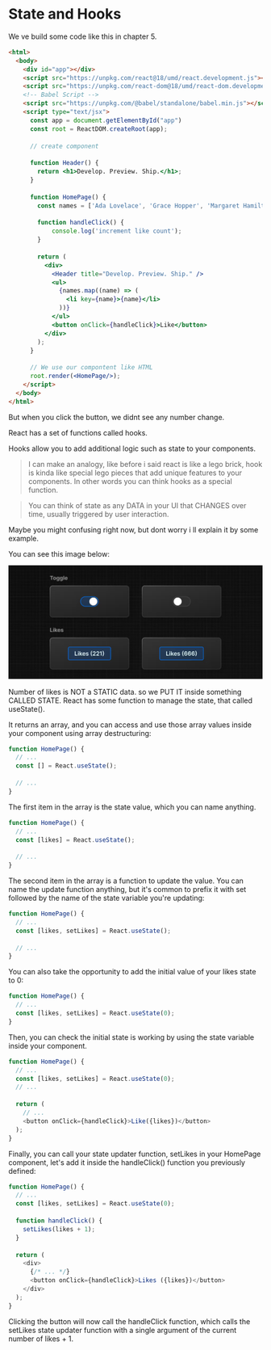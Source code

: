 # State and Hooks

We ve build some code like this in chapter 5.

```html
<html>
  <body>
    <div id="app"></div>
    <script src="https://unpkg.com/react@18/umd/react.development.js"></script>
    <script src="https://unpkg.com/react-dom@18/umd/react-dom.development.js"></script>
    <!-- Babel Script -->
    <script src="https://unpkg.com/@babel/standalone/babel.min.js"></script>
    <script type="text/jsx">
      const app = document.getElementById("app")
      const root = ReactDOM.createRoot(app);

      // create component

      function Header() {
        return <h1>Develop. Preview. Ship.</h1>;
      }

      function HomePage() {
        const names = ['Ada Lovelace', 'Grace Hopper', 'Margaret Hamilton'];

        function handleClick() {
            console.log('increment like count');
        }

        return (
          <div>
            <Header title="Develop. Preview. Ship." />
            <ul>
              {names.map((name) => (
                <li key={name}>{name}</li>
              ))}
            </ul>
            <button onClick={handleClick}>Like</button>
          </div>
        );
      }

      // We use our compontent like HTML
      root.render(<HomePage/>);
    </script>
  </body>
</html>
```

But when you click the button, we didnt see any number change.

React has a set of functions called hooks.

Hooks allow you to add additional logic such as state to your components.

> I can make an analogy, like before i said react is like a lego brick, hook is kinda like special lego pieces that add unique features to your components. In other words you can think hooks as a special function.

> You can think of state as any DATA in your UI that CHANGES over time, usually triggered by user interaction.

Maybe you might confusing right now, but dont worry i ll explain it by some example.

You can see this image below:

![Alt text](../../Image/7.png)

Number of likes is NOT a STATIC data. so we PUT IT inside something CALLED STATE. React has some function to manage the state, that called useState().

It returns an array, and you can access and use those array values inside your component using array destructuring:

```js
function HomePage() {
  // ...
  const [] = React.useState();

  // ...
}
```

The first item in the array is the state value, which you can name anything.

```js
function HomePage() {
  // ...
  const [likes] = React.useState();

  // ...
}
```

The second item in the array is a function to update the value. You can name the update function anything, but it's common to prefix it with set followed by the name of the state variable you're updating:

```js
function HomePage() {
  // ...
  const [likes, setLikes] = React.useState();

  // ...
}
```

You can also take the opportunity to add the initial value of your likes state to 0:

```js
function HomePage() {
  // ...
  const [likes, setLikes] = React.useState(0);
}
```

Then, you can check the initial state is working by using the state variable inside your component.

```js
function HomePage() {
  // ...
  const [likes, setLikes] = React.useState(0);
  // ...

  return (
    // ...
    <button onClick={handleClick}>Like({likes})</button>
  );
}
```

Finally, you can call your state updater function, setLikes in your HomePage component, let's add it inside the handleClick() function you previously defined:

```js
function HomePage() {
  // ...
  const [likes, setLikes] = React.useState(0);

  function handleClick() {
    setLikes(likes + 1);
  }

  return (
    <div>
      {/* ... */}
      <button onClick={handleClick}>Likes ({likes})</button>
    </div>
  );
}
```

Clicking the button will now call the handleClick function, which calls the setLikes state updater function with a single argument of the current number of likes + 1.
